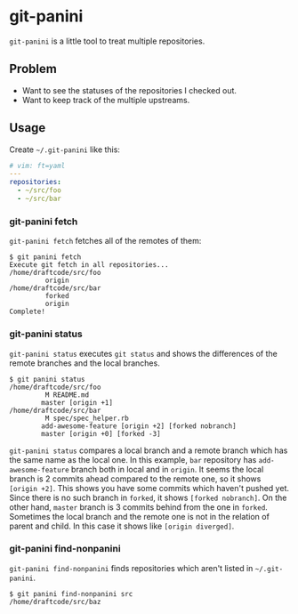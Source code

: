 # git-panini

`git-panini` is a little tool to treat multiple repositories.

## Problem

- Want to see the statuses of the repositories I checked out.
- Want to keep track of the multiple upstreams.

## Usage

Create `~/.git-panini` like this:

```yaml
# vim: ft=yaml
---
repositories:
  - ~/src/foo
  - ~/src/bar
```

### git-panini fetch

`git-panini fetch` fetches all of the remotes of them:

```
$ git panini fetch
Execute git fetch in all repositories...
/home/draftcode/src/foo
         origin
/home/draftcode/src/bar
         forked
         origin
Complete!
```

### git-panini status

`git-panini status` executes `git status` and shows the differences of the
remote branches and the local branches.

```
$ git panini status
/home/draftcode/src/foo
         M README.md
        master [origin +1]
/home/draftcode/src/bar
         M spec/spec_helper.rb
        add-awesome-feature [origin +2] [forked nobranch]
        master [origin +0] [forked -3]
```

`git-panini status` compares a local branch and a remote branch which has the
same name as the local one. In this example, `bar` repository has
`add-awesome-feature` branch both in local and in `origin`. It seems the local
branch is 2 commits ahead compared to the remote one, so it shows `[origin +2]`.
This shows you have some commits which haven't pushed yet. Since there is no
such branch in `forked`, it shows `[forked nobranch]`. On the other hand,
`master` branch is 3 commits behind from the one in `forked`. Sometimes the
local branch and the remote one is not in the relation of parent and child. In
this case it shows like `[origin diverged]`.

### git-panini find-nonpanini

`git-panini find-nonpanini` finds repositories which aren't listed in
`~/.git-panini`.

```
$ git panini find-nonpanini src
/home/draftcode/src/baz
```
